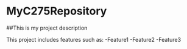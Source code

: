 # MyC275Repository

##This is my project description

This project includes features such as:
-Feature1
-Feature2
-Feature3
